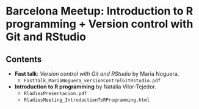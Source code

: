 # Barcelona Meetup: Introduction to R programming + Version control with Git and RStudio

## Contents

- **Fast talk**: *Version control with Git and RStudio* by Maria Noguera.
    + `FastTalk_MariaNoguera_versionControlGitRstudio.pdf`
- **Introduction to R programming** by Natalia Vilor-Tejedor.
    + `RladiesPresentacion.pdf`
    + `RladiesMeeting_IntroductionToRProgramming.html` 

